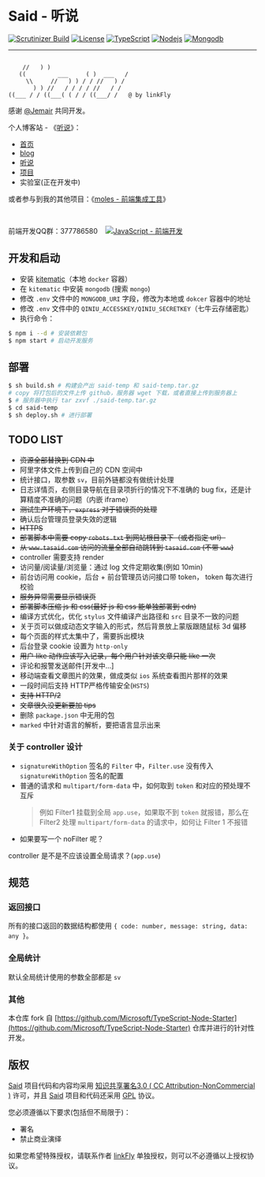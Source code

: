 # Said - 听说

[![Scrutinizer Build](https://img.shields.io/badge/build-passing-brightgreen.svg)](https://tasaid.com/)
[![License](https://img.shields.io/badge/license-GPL%2C%20CC%20BY--NC%203.0-green.svg)](https://github.com/linkFly6/said)
[![TypeScript](https://img.shields.io/badge/typescript-%3E%3D2.6.1-blue.svg)](https://www.typescriptlang.org/)
[![Nodejs](https://img.shields.io/badge/node-%3E%3D8.2.1-blue.svg)](https://nodejs.org/en/)
[![Mongodb](https://img.shields.io/badge/mongodb-%3E%3D3.4.13-blue.svg)](https://www.mongodb.com/)


----

```
                                    
    //   ) )                        
   ((         ___     ( )  ___   /  
     \\     //   ) ) / / //   ) /   
       ) ) //   / / / / //   / /    
((___ / / ((___( ( / / ((___/ /   @ by linkFly     

```

感谢 [@Jemair](https://github.com/Jemair) 共同开发。

个人博客站 - 《[听说](http://www.tasaid.com/)》：
- [首页](http://www.tasaid.com/)
- [blog](https://tasaid.com/Blog)
- [听说](http://tasaid.com/said)
- [项目](http://tasaid.com/projects)
- 实验室(正在开发中)


或者参与到我的其他项目：《[moles - 前端集成工具](https://github.com/linkFly6/moles)》

&nbsp;

前端开发QQ群：377786580&nbsp;&nbsp;&nbsp;&nbsp;<a target="_blank" href="http://shang.qq.com/wpa/qunwpa?idkey=cb56d5db68d2001c42a3264df3bcd7e752713141fd2a3fb267b336c9b12487b8"><img border="0" src="http://pub.idqqimg.com/wpa/images/group.png" alt="JavaScript - 前端开发" title="JavaScript - 前端开发"></a>


## 开发和启动

- 安装 [kitematic](https://kitematic.com/)（本地 `docker` 容器）
- 在 `kitematic` 中安装 `mongodb` (搜索 `mongo`)
- 修改 `.env` 文件中的 `MONGODB_URI` 字段，修改为本地或 `dokcer` 容器中的地址
- 修改 `.env` 文件中的 `QINIU_ACCESSKEY/QINIU_SECRETKEY`（七牛云存储密匙）
- 执行命令：

```bash
$ npm i --d # 安装依赖包
$ npm start # 启动开发服务
```

## 部署

```bash
$ sh build.sh # 构建会产出 said-temp 和 said-temp.tar.gz
# copy 将打包后的文件上传 github，服务器 wget 下载，或者直接上传到服务器上
$ # 服务器中执行 tar zxvf ./said-temp.tar.gz
$ cd said-temp
$ sh deploy.sh # 进行部署
```


## TODO LIST

- ~~资源全部替换到 CDN 中~~
- 阿里字体文件上传到自己的 CDN 空间中
- 统计接口，取参数 `sv`，目前外链都没有做统计处理
- 日志详情页，右侧目录导航在目录项折行的情况下不准确的 bug fix，还是计算精度不准确的问题（内嵌 iframe）
- ~~测试生产环境下，`express` 对于错误页的处理~~
- 确认后台管理员登录失效的逻辑
- ~~HTTPS~~
- ~~部署脚本中需要 copy `robots.txt` 到网站根目录下（或者指定 url）~~
- ~~从 `www.tasaid.com` 访问的流量全部自动跳转到 `tasaid.com` (不带 `www`)~~
- controller 需要支持 render
- 访问量/阅读量/浏览量：通过 log 文件定期收集(例如 10min)
- 前台访问用 cookie，后台 + 前台管理员访问接口带 token， token 每次进行校验
- ~~服务异常需要显示错误页~~
- ~~部署脚本压缩 js 和 css(最好 js 和 css 能单独部署到 cdn)~~
- 编译方式优化，优化 `stylus` 文件编译产出路径和 `src` 目录不一致的问题
- 关于页可以做成动态文字输入的形式，然后背景放上蒙版跟随鼠标 3d 偏移
- 每个页面的样式太集中了，需要拆出模块
- 后台登录 cookie 设置为 `http-only`
- ~~用户 like 动作应该写入记录，每个用户针对该文章只能 like 一次~~
- 评论和报警发送邮件[开发中...]
- 移动端查看文章图片的效果，做成类似 `ios` 系统查看图片那样的效果
- 一段时间后支持 HTTP严格传输安全(`HSTS`)
- ~~支持 HTTP/2~~
- ~~文章很久没更新要加 tips~~
- 删除 `package.json` 中无用的包
- `marked` 中针对语言的解析，要把语言显示出来

### 关于 controller 设计

- `signatureWithOption` 签名的 `Filter` 中，`Filter.use` 没有传入 `signatureWithOption` 签名的配置
- 普通的请求和 `multipart/form-data` 中，如何取到 `token` 和对应的预处理不互斥
  > 例如 Filter1 挂载到全局 `app.use`，如果取不到 `token` 就报错，那么在 Filter2 处理 `multipart/form-data` 的请求中，如何让 Filter 1 不报错
- 如果要写一个 noFilter 呢？

controller 是不是不应该设置全局请求？(`app.use`)

## 规范

### 返回接口

所有的接口返回的数据结构都使用 `{ code: number, message: string, data: any }`。

### 全局统计

默认全局统计使用的参数全部都是 `sv`

### 其他

本仓库 fork 自 [https://github.com/Microsoft/TypeScript-Node-Starter](https://github.com/Microsoft/TypeScript-Node-Starter) 仓库并进行的针对性开发。



## 版权

[Said](https://github.com/linkFly6/Said) 项目代码和内容均采用 [知识共享署名3.0 ( CC Attribution-NonCommercial )](https://creativecommons.org/licenses/by-nc/3.0/) 许可，并且 [Said](https://github.com/linkFly6/Said) 项目和代码还采用 [GPL](http://choosealicense.com/licenses/gpl-3.0/) 协议。

您必须遵循以下要求(包括但不局限于)：

 - 署名
 - 禁止商业演绎
 
 
 
 如果您希望特殊授权，请联系作者 [linkFly](mailto:linkFly6@live.com) 单独授权，则可以不必遵循以上授权协议。

